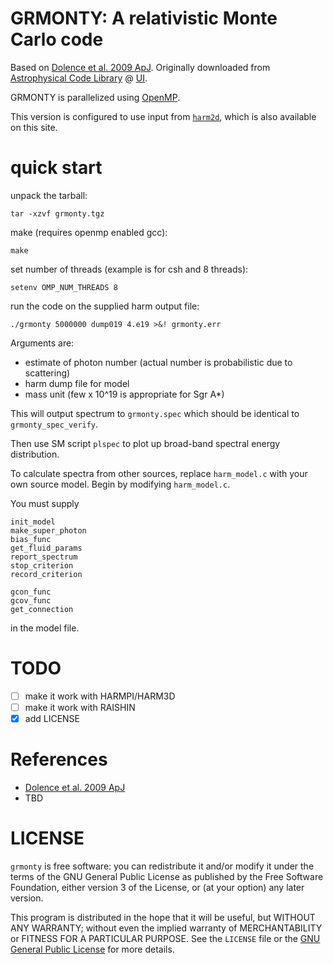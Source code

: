 GRMONTY: A relativistic Monte Carlo code
==========================================

Based on [Dolence et al. 2009 ApJ](http://adsabs.harvard.edu/abs/2009ApJS..184..387D). Originally downloaded from [Astrophysical Code Library](http://rainman.astro.illinois.edu/codelib/) @ [UI](http://illinois.edu).

GRMONTY is parallelized using [OpenMP](https://en.wikipedia.org/wiki/OpenMP).

This version is configured to use input from [`harm2d`](http://rainman.astro.illinois.edu/codelib/codes/ham2d/src/), which is also available on this site.

# quick start

unpack the tarball:

    tar -xzvf grmonty.tgz

make (requires openmp enabled gcc):

    make

set number of threads (example is for csh and 8 threads):

    setenv OMP_NUM_THREADS 8

run the code on the supplied harm output file:

    ./grmonty 5000000 dump019 4.e19 >&! grmonty.err

Arguments are:

- estimate of photon number (actual number is probabilistic due to scattering)
- harm dump file for model
- mass unit (few x 10^19 is appropriate for Sgr A*)

This will output spectrum to `grmonty.spec`  which should be identical to `grmonty_spec_verify`.

Then use SM script `plspec` to plot up broad-band spectral energy distribution.

To calculate spectra from other sources, replace `harm_model.c`
with your own source model.  Begin by modifying `harm_model.c`.

You must supply

```
init_model 
make_super_photon
bias_func
get_fluid_params
report_spectrum
stop_criterion
record_criterion

gcon_func 
gcov_func 
get_connection
```

in the model file.

# TODO

- [ ] make it work with HARMPI/HARM3D
- [ ] make it work with RAISHIN
- [x] add LICENSE

# References

- [Dolence et al. 2009 ApJ](http://adsabs.harvard.edu/abs/2009ApJS..184..387D)
- TBD

# LICENSE 

`grmonty` is free software: you can redistribute it and/or modify it under the terms of the GNU General Public License as published by the Free Software Foundation, either version 3 of the License, or (at your option) any later version.

This program is distributed in the hope that it will be useful, but WITHOUT ANY WARRANTY; without even the implied warranty of MERCHANTABILITY or FITNESS FOR A PARTICULAR PURPOSE.  See the `LICENSE` file or the [GNU General Public License](http://www.gnu.org/licenses/) for more details.

